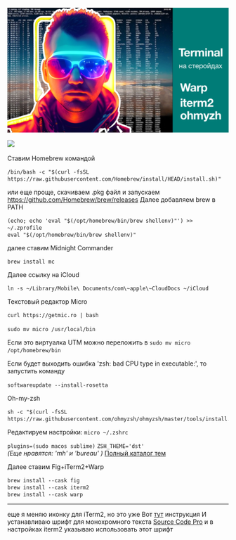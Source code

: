 ![thb](https://github.com/vprimin/pub/blob/main/Manuals/images/iterm.png)

![](https://youtu.be/VH78V7dXwsE)

Ставим Homebrew командой
```
/bin/bash -c "$(curl -fsSL https://raw.githubusercontent.com/Homebrew/install/HEAD/install.sh)"
```
или еще проще, скачиваем .pkg файл и запускаем
https://github.com/Homebrew/brew/releases 
Далее добавляем brew в PATH
```
(echo; echo 'eval "$(/opt/homebrew/bin/brew shellenv)"') >> ~/.zprofile
eval "$(/opt/homebrew/bin/brew shellenv)"
```
далее ставим Midnight Commander
```
brew install mc
```
Далее ссылку на iCloud
```
ln -s ~/Library/Mobile\ Documents/com\~apple\~CloudDocs ~/iCloud
```
Текстовый редактор Micro
```
curl https://getmic.ro | bash

sudo mv micro /usr/local/bin 
```
Если это виртуалка UTM можно переложить в `sudo mv micro /opt/homebrew/bin`

Если будет выходить ошибка 'zsh: bad CPU type in executable:', то запустить команду 

`softwareupdate --install-rosetta`

Oh-my-zsh
```
sh -c "$(curl -fsSL https://raw.githubusercontent.com/ohmyzsh/ohmyzsh/master/tools/install.sh)"
```
Редактируем настройки:
`micro ~/.zshrc` 

`plugins=(sudo macos sublime)`
`ZSH_THEME='dst'`  
*(Еще нравятся:  'mh' и 'bureau' )*
[Полный каталог тем](https://github.com/ohmyzsh/ohmyzsh/wiki/Themes#gallifrey)

Далее ставим
Fig+iTerm2+Warp
```
brew install --cask fig
brew install --cask iterm2
brew install --cask warp
```

*** 
еще я меняю иконку для iTerm2, но это уже 
Вот [тут](https://github.com/jasonlong/iterm2-icons) инструкция
И устанавливаю шрифт для монохромного текста [Source Code Pro](https://fonts.google.com/specimen/Source+Code+Pro) и в настройках iterm2 указываю использовать этот шрифт